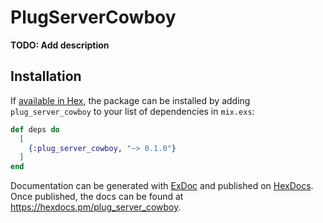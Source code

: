 # PlugServerCowboy

**TODO: Add description**

## Installation

If [available in Hex](https://hex.pm/docs/publish), the package can be installed
by adding `plug_server_cowboy` to your list of dependencies in `mix.exs`:

```elixir
def deps do
  [
    {:plug_server_cowboy, "~> 0.1.0"}
  ]
end
```

Documentation can be generated with [ExDoc](https://github.com/elixir-lang/ex_doc)
and published on [HexDocs](https://hexdocs.pm). Once published, the docs can
be found at <https://hexdocs.pm/plug_server_cowboy>.

